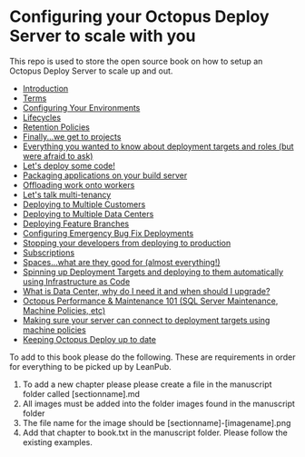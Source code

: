 # Configuring your Octopus Deploy Server to scale with you
This repo is used to store the open source book on how to setup an Octopus Deploy Server to scale up and out.  

- [Introduction](manuscript/Introduction.md)
- [Terms](manuscript/Terms.md)
- [Configuring Your Environments](manuscript/Environments.md)
- [Lifecycles](manuscript/Lifecycles.md)
- [Retention Policies](manuscript/RetentionPolicies.md)
- [Finally...we get to projects](manuscript/Projects.md)
- [Everything you wanted to know about deployment targets and roles (but were afraid to ask)](manuscript/DeploymentTargets.md)
- [Let's deploy some code!](manuscript/Releases.md)
- [Packaging applications on your build server](manuscript/PackagingApplications.md)
- [Offloading work onto workers](manuscript/Workers.md)
- [Let's talk multi-tenancy](manuscript/MultiTenancyIntro.md)
- [Deploying to Multiple Customers](manuscript/MultiTenancyApps.md)
- [Deploying to Multiple Data Centers](manuscript/MultiDataCenter.md)
- [Deploying Feature Branches](manuscript/FeatureBranchDeployments.md)
- [Configuring Emergency Bug Fix Deployments](manuscript/Hotfixes.md)
- [Stopping your developers from deploying to production](manuscript/TeamSecurity.md)
- [Subscriptions](manuscript/Subscriptions.md)
- [Spaces...what are they good for (almost everything!)](manuscript/Spaces.md)
- [Spinning up Deployment Targets and deploying to them automatically using Infrastructure as Code](manuscript/IaC.md)
- [What is Data Center, why do I need it and when should I upgrade?](manuscript/DataCenter.md)
- [Octopus Performance & Maintenance 101 (SQL Server Maintenance, Machine Policies, etc)](manuuscript/Performance&Maintenance.md)
- [Making sure your server can connect to deployment targets using machine policies](manuscript/MachinePolicies.md)
- [Keeping Octopus Deploy up to date](manuscript/Upgrade.md)

To add to this book please do the following.  These are requirements in order for everything to be picked up by LeanPub.

1) To add a new chapter please please create a file in the manuscript folder called [sectionname].md
2) All images must be added into the folder images found in the manuscript folder
3) The file name for the image should be [sectionname]-[imagename].png
4) Add that chapter to book.txt in the manuscript folder.  Please follow the existing examples. 